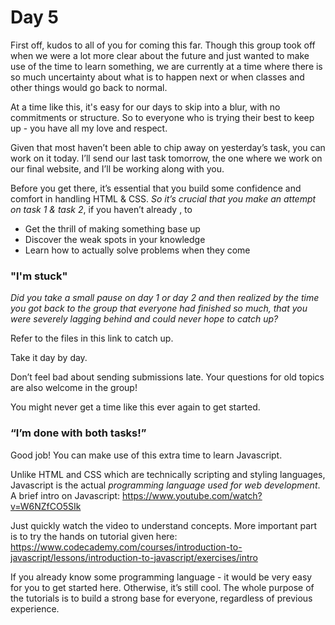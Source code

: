 # Day 5

First off, kudos to all of you for coming this far. Though this group took off when we were a lot more clear about the future and just wanted to make use of the time to learn something, we are currently at a time where there is so much uncertainty about what is to happen next or when classes and other things would go back to normal. 

At a time like this, it's easy for our days to skip into a blur, with no commitments or structure. So to everyone who is trying their best to keep up - you have all my love and respect. 

Given that most haven’t been able to chip away on yesterday’s task, you can work on it today. I’ll send our last task tomorrow, the one where we work on our final website, and I’ll be working along with you. 

Before you get there, it’s essential that you build some confidence and comfort in handling HTML & CSS. *So it’s crucial that you make an attempt on task 1 & task 2*, if you haven’t already , to  
* Get the thrill of making something base up
* Discover the weak spots in your knowledge
* Learn how to actually solve problems when they come

### "I'm stuck"

*Did you take a small pause on day 1 or day 2 and then realized by the time you got back to the group that everyone had finished so much, that you were severely lagging behind and could never hope to catch up?*

Refer to the files in this link to catch up. 

Take it day by day.

Don’t feel bad about sending submissions late. Your questions for old topics are also welcome in the group!

You might never get a time like this ever again to get started. 

### “I’m done with both tasks!”

Good job!
You can make use of this extra time to learn Javascript. 

Unlike HTML and CSS which are technically scripting and styling languages, Javascript is the actual *programming language used for web development*. 
A brief intro on Javascript: https://www.youtube.com/watch?v=W6NZfCO5SIk

Just quickly watch the video to understand concepts. More important part is to try the hands on tutorial given here: https://www.codecademy.com/courses/introduction-to-javascript/lessons/introduction-to-javascript/exercises/intro

If you already know some programming language - it would be very easy for you to get started here. Otherwise, it’s still cool. The whole purpose of the tutorials is to build a strong base for everyone, regardless of previous experience. 


 
